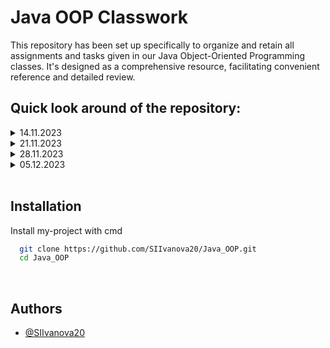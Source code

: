 # Java OOP Classwork
This repository has been set up specifically to organize and retain all assignments and tasks given in our Java Object-Oriented Programming classes. It's designed as a comprehensive resource, facilitating convenient reference and detailed review.

## Quick look around of the repository:

<details> <summary>14.11.2023 </summary>

Projects:  
<details> <summary>Project</summary>

Files:
 <details>
    <summary>Main</summary>
    https://github.com/SIIvanova20/Java_OOP/blob/18b868d4b122a91cbbb372a4c44cf89e1a649883/classwork%2014.11.2023/Human/src/Main.java#L1-L22
  </details>
  <details>
    <summary>Student</summary>
    https://github.com/SIIvanova20/Java_OOP/blob/18b868d4b122a91cbbb372a4c44cf89e1a649883/classwork%2014.11.2023/Human/src/Student.java#L1-L10
  </details>
  <details>
    <summary>Human</summary>
    https://github.com/SIIvanova20/Java_OOP/blob/18b868d4b122a91cbbb372a4c44cf89e1a649883/classwork%2014.11.2023/Human/src/Human.java#L1-L41
  </details>
</details>
</details>


<details> <summary>21.11.2023 </summary>

Projects:  
<details> <summary>Project</summary>

Files:
 <details>
    <summary>Main</summary>
    https://github.com/SIIvanova20/Java_OOP/blob/18b868d4b122a91cbbb372a4c44cf89e1a649883/classwork%2021.11.2023/Human2/src/Main.java#L4-L8
    
  </details>
  <details> <summary>People</summary>
   
   <details>
    <summary>Creature</summary>
    https://github.com/SIIvanova20/Java_OOP/blob/18b868d4b122a91cbbb372a4c44cf89e1a649883/classwork%2021.11.2023/Human2/src/People/Creature.java#L1-L7
  </details>

  <details>
    <summary>Human</summary>
    https://github.com/SIIvanova20/Java_OOP/blob/18b868d4b122a91cbbb372a4c44cf89e1a649883/classwork%2021.11.2023/Human2/src/People/Human.java#L1-L58
  </details>

  <details>
    <summary>ShoppingCart</summary>
    https://github.com/SIIvanova20/Java_OOP/blob/18b868d4b122a91cbbb372a4c44cf89e1a649883/classwork%2021.11.2023/Human2/src/People/ShoppingCart.java#L1-L7
  </details>

  <details>
    <summary>Student</summary>
    https://github.com/SIIvanova20/Java_OOP/blob/18b868d4b122a91cbbb372a4c44cf89e1a649883/classwork%2021.11.2023/Human2/src/People/Student.java#L1-L22
  </details>
  
   </details>
</details>
</details>


<details> <summary>28.11.2023 </summary>

Projects:  
<details> <summary>Say Hello</summary>


Files:
 <details>
    <summary>Main</summary>
    https://github.com/SIIvanova20/Java_OOP/blob/18b868d4b122a91cbbb372a4c44cf89e1a649883/classwork%2028.11.2013/Say%20Hello/src/Main.java#L1-L19
  </details>
  <details>
    <summary>Bulgarian</summary>
    https://github.com/SIIvanova20/Java_OOP/blob/18b868d4b122a91cbbb372a4c44cf89e1a649883/classwork%2028.11.2013/Say%20Hello/src/Bulgarian.java#L1-L18
  </details>
  <details>
    <summary>Chinese</summary>
    https://github.com/SIIvanova20/Java_OOP/blob/18b868d4b122a91cbbb372a4c44cf89e1a649883/classwork%2028.11.2013/Say%20Hello/src/Chinese.java#L1-L17
  </details>
  <details>
    <summary>European</summary>
    https://github.com/SIIvanova20/Java_OOP/blob/18b868d4b122a91cbbb372a4c44cf89e1a649883/classwork%2028.11.2013/Say%20Hello/src/European.java#L1-L17
  </details>
  <details>
    <summary>Person</summary>
    https://github.com/SIIvanova20/Java_OOP/blob/18b868d4b122a91cbbb372a4c44cf89e1a649883/classwork%2028.11.2013/Say%20Hello/src/Person.java#L1-L4
  </details>
</details>

<details> <summary>Say Hello Extend</summary>

Files:
 <details>
    <summary>Main</summary>
    https://github.com/SIIvanova20/Java_OOP/blob/18b868d4b122a91cbbb372a4c44cf89e1a649883/classwork%2028.11.2013/Say%20Hello%20Extend/src/Main.java#L1-L21
  </details>
  <details>
    <summary>Bulgarian</summary>
    https://github.com/SIIvanova20/Java_OOP/blob/18b868d4b122a91cbbb372a4c44cf89e1a649883/classwork%2028.11.2013/Say%20Hello%20Extend/src/Bulgarian.java#L1-L12
  </details>
  <details>
    <summary>Chinese</summary>
    https://github.com/SIIvanova20/Java_OOP/blob/18b868d4b122a91cbbb372a4c44cf89e1a649883/classwork%2028.11.2013/Say%20Hello%20Extend/src/Chinese.java#L1-L10
  </details>
  <details>
    <summary>European</summary>
    https://github.com/SIIvanova20/Java_OOP/blob/18b868d4b122a91cbbb372a4c44cf89e1a649883/classwork%2028.11.2013/Say%20Hello%20Extend/src/European.java#L1-L12
  </details>
  <details>
    <summary>Person</summary>
    https://github.com/SIIvanova20/Java_OOP/blob/18b868d4b122a91cbbb372a4c44cf89e1a649883/classwork%2028.11.2013/Say%20Hello%20Extend/src/Person.java#L1-L4
  </details>
  <details>
    <summary>BasePerson</summary>
    https://github.com/SIIvanova20/Java_OOP/blob/18b868d4b122a91cbbb372a4c44cf89e1a649883/classwork%2028.11.2013/Say%20Hello%20Extend/src/BasePerson.java#L1-L17
  </details>
</details>

<details> <summary>carShop</summary>

Files:
 <details>
    <summary>Main</summary>
    https://github.com/SIIvanova20/Java_OOP/blob/18b868d4b122a91cbbb372a4c44cf89e1a649883/classwork%2028.11.2013/carShop/src/Main.java#L1-L7
  </details>
  <details>
    <summary>Car</summary>
    https://github.com/SIIvanova20/Java_OOP/blob/18b868d4b122a91cbbb372a4c44cf89e1a649883/classwork%2028.11.2013/carShop/src/Car.java#L1-L2
  </details>
  <details>
    <summary>Audi</summary>
    https://github.com/SIIvanova20/Java_OOP/blob/18b868d4b122a91cbbb372a4c44cf89e1a649883/classwork%2028.11.2013/carShop/src/Audi.java#L1-L2
  </details>
  <details>
    <summary>Mercedes</summary>
    https://github.com/SIIvanova20/Java_OOP/blob/18b868d4b122a91cbbb372a4c44cf89e1a649883/classwork%2028.11.2013/carShop/src/Mercedes.java#L1-L3
  </details>
  <details>
    <summary>RepairShop</summary>
    https://github.com/SIIvanova20/Java_OOP/blob/18b868d4b122a91cbbb372a4c44cf89e1a649883/classwork%2028.11.2013/carShop/src/RepairShop.java#L1-L6
  </details>
</details>
</details>


<details> <summary>05.12.2023 </summary>

Projects:  
<details> <summary>Ferrari</summary>

Files:
 <details>
    <summary>Main</summary>
    https://github.com/SIIvanova20/Java_OOP/blob/18b868d4b122a91cbbb372a4c44cf89e1a649883/classwork%2005.12.2023%D0%B3/Ferrari/src/Main.java#L1-L10
  </details>
  <details>
    <summary>Car</summary>
    https://github.com/SIIvanova20/Java_OOP/blob/18b868d4b122a91cbbb372a4c44cf89e1a649883/classwork%2005.12.2023%D0%B3/Ferrari/src/Car.java#L1-L4
  </details>
  <details>
    <summary>Ferrari</summary>
    https://github.com/SIIvanova20/Java_OOP/blob/18b868d4b122a91cbbb372a4c44cf89e1a649883/classwork%2005.12.2023%D0%B3/Ferrari/src/Ferrari.java#L1-L24
  </details>
</details>

<details> <summary>Border Control</summary>

Files:
 <details>
    <summary>Main</summary>
    https://github.com/SIIvanova20/Java_OOP/blob/18b868d4b122a91cbbb372a4c44cf89e1a649883/classwork%2005.12.2023%D0%B3/Border%20Control/src/Main.java#L1-L35
  </details>
  <details>
    <summary>Citizen</summary>
    https://github.com/SIIvanova20/Java_OOP/blob/18b868d4b122a91cbbb372a4c44cf89e1a649883/classwork%2005.12.2023%D0%B3/Border%20Control/src/Citizen.java#L1-L24
  </details>
  <details>
    <summary>Robot</summary>
    https://github.com/SIIvanova20/Java_OOP/blob/18b868d4b122a91cbbb372a4c44cf89e1a649883/classwork%2005.12.2023%D0%B3/Border%20Control/src/Robot.java#L1-L19
  </details>
  <details>
    <summary>Identifiable</summary>
    https://github.com/SIIvanova20/Java_OOP/blob/18b868d4b122a91cbbb372a4c44cf89e1a649883/classwork%2005.12.2023%D0%B3/Border%20Control/src/Identifiable.java#L1-L3
  </details>
</details>

</details>


<br>
 
## Installation
 
Install my-project with cmd
 
```bash
  git clone https://github.com/SIIvanova20/Java_OOP.git
  cd Java_OOP
```
 
<br>

## Authors
 
- [@SIIvanova20](https://github.com/SIIvanova20)
